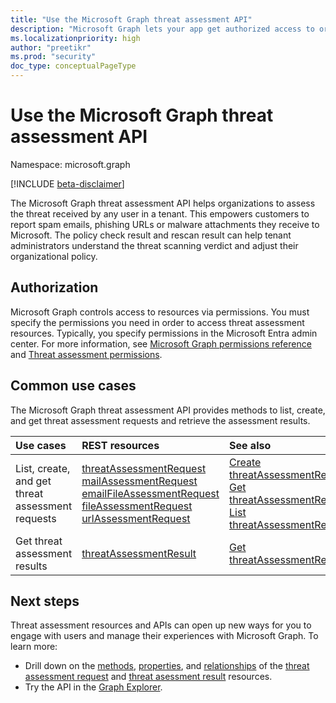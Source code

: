 ```yaml
---
title: "Use the Microsoft Graph threat assessment API"
description: "Microsoft Graph lets your app get authorized access to organization's threat assessment data."
ms.localizationpriority: high
author: "preetikr"
ms.prod: "security"
doc_type: conceptualPageType
---
```


# Use the Microsoft Graph threat assessment API

Namespace: microsoft.graph

[!INCLUDE [beta-disclaimer](../../includes/beta-disclaimer.md)]

The Microsoft Graph threat assessment API helps organizations to assess the threat received by any user in a tenant. This empowers customers to report spam emails, phishing URLs or malware attachments they receive to Microsoft. The policy check result and rescan result can help tenant administrators understand the threat scanning verdict and adjust their organizational policy.

## Authorization

Microsoft Graph controls access to resources via permissions. You must specify the permissions you need in order to access threat assessment resources. Typically, you specify permissions in the Microsoft Entra admin center. For more information, see [Microsoft Graph permissions reference](/graph/permissions-reference) and [Threat assessment permissions](/graph/permissions-reference#threat-assessment-permissions).

## Common use cases

The Microsoft Graph threat assessment API provides methods to list, create, and get threat assessment requests and retrieve the assessment results.

| Use cases | REST resources | See also |
|:----------|:---------------|:---------|
| List, create, and get threat assessment requests | [threatAssessmentRequest](../resources/threatassessmentrequest.md)<br> [mailAssessmentRequest](../resources/mailAssessmentRequest.md)<br> [emailFileAssessmentRequest](../resources/emailFileAssessmentRequest.md)<br> [fileAssessmentRequest](../resources/fileAssessmentRequest.md)<br> [urlAssessmentRequest](../resources/urlAssessmentRequest.md)<br> | [Create threatAssessmentRequest](../api/informationprotection-post-threatassessmentrequests.md)<br> [Get threatAssessmentRequest](../api/threatassessmentrequest-get.md)<br> [List threatAssessmentRequest](../api/informationprotection-list-threatassessmentrequests.md) |
| Get threat assessment results | [threatAssessmentResult](../resources/threatassessmentresult.md) | [Get threatAssessmentResult](../api/threatassessmentrequest-get.md#example-5-expand-threat-assessment-results-for-a-request)|

## Next steps

Threat assessment resources and APIs can open up new ways for you to engage with users and manage their experiences with Microsoft Graph. To learn more:

- Drill down on the [methods](../resources/threatassessmentrequest.md#methods), [properties](../resources/threatassessmentrequest.md#properties), and [relationships](../resources/threatassessmentrequest.md#relationships) of the [threat assessment request](../resources/threatassessmentrequest.md) and [threat asessment result](../resources/threatAssessmentResult.md) resources.
- Try the API in the [Graph Explorer](https://developer.microsoft.com/graph/graph-explorer).
